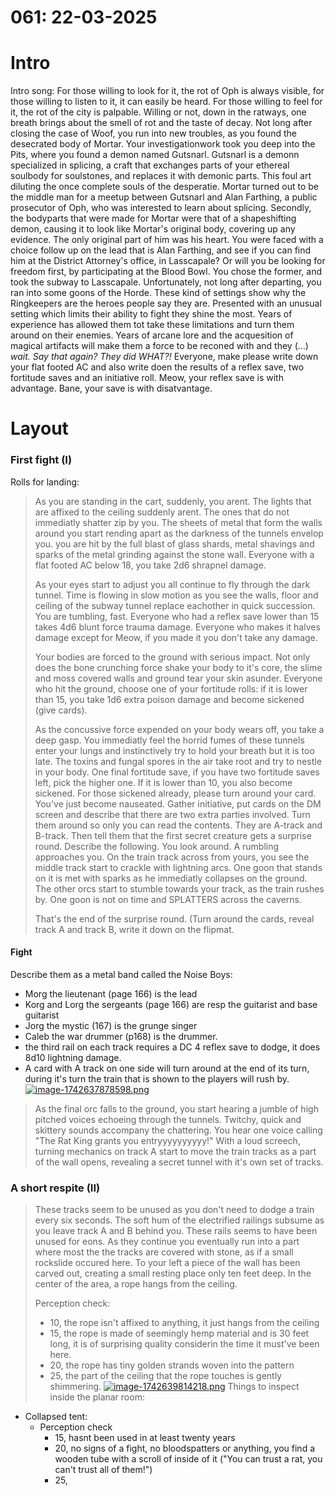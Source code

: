 # 061: 22-03-2025
# Intro
Intro song:
For those willing to look for it, the rot of Oph is always visible, for those willing to listen to it, it can easily be heard. For those willing to feel for it, the rot of the city is palpable. Willing or not, down in the ratways, one breath brings about the smell of rot and the taste of decay. Not long after closing the case of Woof, you run into new troubles, as you found the desecrated body of Mortar. Your investigationwork took you deep into the Pits, where you found a demon named Gutsnarl. Gutsnarl is a demonn specialized in splicing, a craft that exchanges parts of your ethereal soulbody for soulstones, and replaces it with demonic parts. This foul art diluting the once complete souls of the desperatie. Mortar turned out to be the middle man for a meetup between Gutsnarl and Alan Farthing, a public prosecutor of Oph, who was interested to learn about splicing. Secondly, the bodyparts that were made for Mortar were that of a shapeshifting demon, causing it to look like Mortar's original body, covering up any evidence. The only original part of him was his heart.
You were faced with a choice follow up on the lead that is Alan Farthing, and see if you can find him at the District Attorney's office, in Lasscapale? Or will you be looking for freedom first, by participating at the Blood Bowl. You chose the former, and took the subway to Lasscapale. Unfortunately, not long after departing, you ran into some goons of the Horde.
These kind of settings show why the Ringkeepers are the heroes people say they are. Presented with an unusual setting which limits their ability to fight they shine the most. Years of experience has allowed them tot take these limitations and turn them around on their enemies. Years of arcane lore and the acquesition of magical artifacts will make them a force to be reconed with and they (...) *wait. Say that again? They did WHAT?!*
Everyone, make please write down your flat footed AC and also write doen the results of a reflex save, two fortitude saves and an initiative roll. Meow, your reflex save is with advantage. Bane, your save is with disatvantage.
# Layout
### First fight (I)
Rolls for landing:
> As you are standing in the cart, suddenly, you arent. The lights that are affixed to the ceiling suddenly arent. The ones that do not immediatly shatter zip by you. The sheets of metal that form the walls around you start rending apart as the darkness of the tunnels envelop you. you are hit by the full blast of glass shards, metal shavings and sparks of the metal grinding against the stone wall. Everyone with a flat footed AC below 18, you take 2d6 shrapnel damage.
> 
> As your eyes start to adjust you all continue to fly through the dark tunnel. Time is flowing in slow motion as you see the walls, floor and ceiling of the subway tunnel replace eachother in quick succession. You are tumbling, fast. Everyone who had a reflex save lower than 15 takes 4d6 blunt force trauma damage. Everyone who makes it halves damage except for Meow, if you made it you don't take any damage.
> 
> Your bodies are forced to the ground with serious impact. Not only does the bone crunching force shake your body to it's core, the slime and moss covered walls and ground tear your skin asunder. Everyone who hit the ground, choose one of your fortitude rolls: if it is lower than 15, you take 1d6 extra poison damage and become sickened (give cards).
> 
> As the concussive force expended on your body wears off, you take a deep gasp. You immediatly feel the horrid fumes of these tunnels enter your lungs and instinctively try to hold your breath but it is too late. The toxins and fungal spores in the air take root and try to nestle in your body. One final fortitude save, if you have two fortitude saves left, pick the higher one. If it is lower than 10, you also become sickened. For those sickened already, please turn around your card. You've just become nauseated.
Gather initiative, put cards on the DM screen and describe that there are two extra parties involved. Turn them around so only you can read the contents. They are A-track and B-track. Then tell them that the first secret creature gets a surprise round. Describe the following.
> You look around. A rumbling approaches you. On the train track across from yours, you see the middle track start to crackle with lightning arcs. One goon that stands on it is met with sparks as he immediatly collapses on the ground. The other orcs start to stumble towards your track, as the train rushes by. One goon is not on time and SPLATTERS across the caverns.
> 
> That's the end of the surprise round. (Turn around the cards, reveal track A and track B, write it down on the flipmat.
#### Fight
Describe them as a metal band called the Noise Boys:
- Morg the lieutenant (page 166) is the lead
- Korg and Lorg the sergeants (page 166) are resp the guitarist and base guitarist
- Jorg the mystic (167) is the grunge singer
- Caleb the war drummer (p168) is the drummer.
- the third rail on each track requires a DC 4 reflex save to dodge, it does 8d10 lightning damage.
- A card with A track on one side will turn around at the end of its turn, during it's turn the train that is shown to the players will rush by.
[![image-1742637878598.png](https://dnd.eholten.eu/uploads/images/gallery/2025-03/scaled-1680-/image-1742637878598.png)](https://dnd.eholten.eu/uploads/images/gallery/2025-03/image-1742637878598.png)
> As the final orc falls to the ground, you start hearing a jumble of high pitched voices echoeing through the tunnels. Twitchy, quick and skittery sounds accompany the chattering. You hear one voice calling "The Rat King grants you entryyyyyyyyyy!" With a loud screech, turning mechanics on track A start to move the train tracks as a part of the wall opens, revealing a secret tunnel with it's own set of tracks.
### A short respite (II)
> These tracks seem to be unused as you don't need to dodge a train every six seconds. The soft hum of the electrified railings subsume as you leave track A and B behind you. These rails seems to have been unused for eons. As they continue you eventually run into a part where most the the tracks are covered with stone, as if a small rockslide occured here. To your left a piece of the wall has been carved out, creating a small resting place only ten feet deep. In the center of the area, a rope hangs from the ceiling.
> 
> Perception check:
> 
> - 10, the rope isn't affixed to anything, it just hangs from the ceiling
> - 15, the rope is made of seemingly hemp material and is 30 feet long, it is of surprising quality considerin the time it must've been here.
> - 20, the rope has tiny golden strands woven into the pattern
> - 25, the part of the ceiling that the rope touches is gently shimmering.
[![image-1742639814218.png](https://dnd.eholten.eu/uploads/images/gallery/2025-03/scaled-1680-/image-1742639814218.png)](https://dnd.eholten.eu/uploads/images/gallery/2025-03/image-1742639814218.png)
Things to inspect inside the planar room:
- Collapsed tent: 
    - Perception check 
        - 15, hasnt been used in at least twenty years
        - 20, no signs of a fight, no bloodspatters or anything, you find a wooden tube with a scroll of inside of it ("You can trust a rat, you can't trust all of them!")
        - 25,
